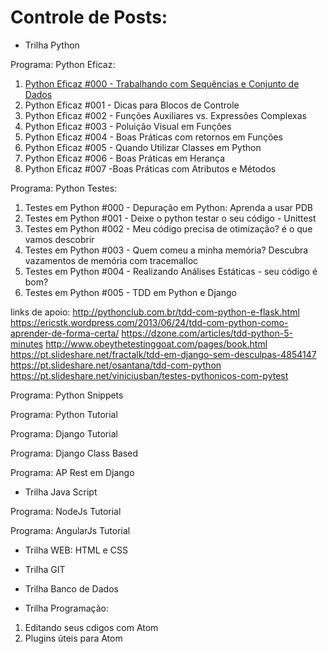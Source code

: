 
# Controle de Posts:

- Trilha Python

Programa: Python Eficaz:

1. [Python Eficaz #000 - Trabalhando com Sequências e Conjunto de Dados](https://lucasbiason.github.io/eficaz000-sequencias-conjunto-dados/)
2. Python Eficaz #001 - Dicas para Blocos de Controle
3. Python Eficaz #002 - Funções Auxiliares vs. Expressões Complexas
4. Python Eficaz #003 - Poluição Visual em Funções
5. Python Eficaz #004 - Boas Práticas com retornos em Funções
6. Python Eficaz #005 - Quando Utilizar Classes em Python
7. Python Eficaz #006 - Boas Práticas em Herança
8. Python Eficaz #007 -Boas Práticas com Atributos e Métodos

Programa: Python Testes:

1. Testes em Python #000 - Depuração em Python: Aprenda a usar PDB
2. Testes em Python #001 - Deixe o python testar o seu código - Unittest
3. Testes em Python #002 - Meu código precisa de otimização? é o que vamos descobrir
4. Testes em Python #003 - Quem comeu a minha memória? Descubra vazamentos de memória com tracemalloc
5. Testes em Python #004 - Realizando Análises Estáticas - seu código é bom?
6. Testes em Python #005 - TDD em Python e Django

links de apoio:
http://pythonclub.com.br/tdd-com-python-e-flask.html
https://ericstk.wordpress.com/2013/06/24/tdd-com-python-como-aprender-de-forma-certa/
https://dzone.com/articles/tdd-python-5-minutes
http://www.obeythetestinggoat.com/pages/book.html
https://pt.slideshare.net/fractalk/tdd-em-django-sem-desculpas-4854147
https://pt.slideshare.net/osantana/tdd-com-python
https://pt.slideshare.net/viniciusban/testes-pythonicos-com-pytest


Programa: Python Snippets

Programa: Python Tutorial

Programa: Django Tutorial

Programa: Django Class Based

Programa: AP Rest em Django


- Trilha Java Script

Programa: NodeJs Tutorial

Programa: AngularJs Tutorial


- Trilha WEB: HTML e CSS


- Trilha GIT


- Trilha Banco de Dados


- Trilha Programação:

1. Editando seus cdigos com Atom
2. Plugins úteis para Atom
